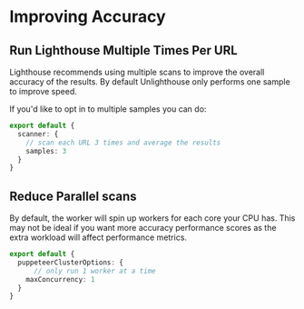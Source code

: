 # Improving Accuracy

## Run Lighthouse Multiple Times Per URL

Lighthouse recommends using multiple scans to improve the overall accuracy of the results. By default Unlighthouse only
performs one sample to improve speed.

If you'd like to opt in to multiple samples you can do:

```ts
export default {
  scanner: {
    // scan each URL 3 times and average the results
    samples: 3
  }
}
```

## Reduce Parallel scans

By default, the worker will spin up workers for each core your CPU has. This may not be ideal if you want more accuracy
performance scores as the extra workload will affect performance metrics.

```ts
export default {
  puppeteerClusterOptions: {
      // only run 1 worker at a time 
    maxConcurrency: 1
  }
}
```



